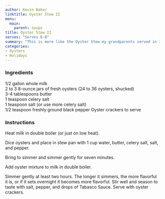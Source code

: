 ```yaml
---
author: Kevin Baker
linktitle: Oyster Stew II
menu:
  main:
    parent: soups
title: Oyster Stew II
serves: "Serves 6-8"
summary: "This is more like the Oyster Stew my grandparents served in Iowa, albeit with canned oysters when fresh are sorely wanted here. There's something truly appealing about the simplicity of it, though -- less a stew than hot buttery milk flavored with the lovely saline subtlety of oysters. "
categories: 
- Oysters
- Holidays
---
```

### Ingredients

<div class="ingredient-list">

1/2 gallon whole milk  
2 to 3 8-ounce jars of fresh oysters (24 to 36 oysters, shucked)  
3-4 tablespoons butter  
1 teaspoon celery salt  
1 teaspoon salt (or use more celery salt)  
1/2 teaspoon freshly ground black pepper 
Oyster crackers to serve  

</div>

### Instructions

Heat milk in double boiler (or just on low heat).

Dice oysters and place in stew pan with 1 cup water, butter, celery salt, salt, and pepper.

Bring to simmer and simmer gently for seven minutes.

Add oyster mixture to milk in double boiler.

Simmer gently at least two hours. The longer it simmers, the more flavorful it is, or if it sets overnight it becomes more flavorful. Stir well and season to taste with salt, pepper, and drops of Tabasco Sauce. Serve with oyster crackers.
